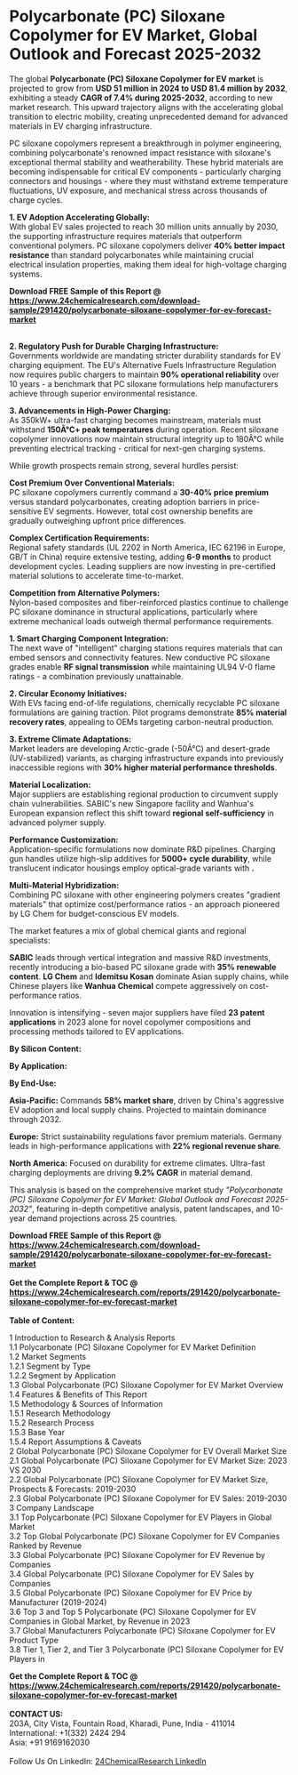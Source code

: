 <h1>Polycarbonate (PC) Siloxane Copolymer for EV Market, Global Outlook and Forecast 2025-2032</h1><p>The global <strong>Polycarbonate (PC) Siloxane Copolymer for EV market</strong> is projected to grow from <strong>USD 51 million in 2024 to USD 81.4 million by 2032</strong>, exhibiting a steady <strong>CAGR of 7.4% during 2025-2032</strong>, according to new market research. This upward trajectory aligns with the accelerating global transition to electric mobility, creating unprecedented demand for advanced materials in EV charging infrastructure.</p><p>PC siloxane copolymers represent a breakthrough in polymer engineering, combining polycarbonate's renowned impact resistance with siloxane's exceptional thermal stability and weatherability. These hybrid materials are becoming indispensable for critical EV components - particularly charging connectors and housings - where they must withstand extreme temperature fluctuations, UV exposure, and mechanical stress across thousands of charge cycles.</p><p><strong>1. EV Adoption Accelerating Globally:</strong><br>
With global EV sales projected to reach 30 million units annually by 2030, the supporting infrastructure requires materials that outperform conventional polymers. PC siloxane copolymers deliver <strong>40% better impact resistance</strong> than standard polycarbonates while maintaining crucial electrical insulation properties, making them ideal for high-voltage charging systems.</p><div><b>Download FREE Sample of this Report @ 
            <a href="https://www.24chemicalresearch.com/download-sample/291420/polycarbonate-siloxane-copolymer-for-ev-forecast-market">
            https://www.24chemicalresearch.com/download-sample/291420/polycarbonate-siloxane-copolymer-for-ev-forecast-market</a></b></div><br><p><strong>2. Regulatory Push for Durable Charging Infrastructure:</strong><br>
Governments worldwide are mandating stricter durability standards for EV charging equipment. The EU's Alternative Fuels Infrastructure Regulation now requires public chargers to maintain <strong>90% operational reliability</strong> over 10 years - a benchmark that PC siloxane formulations help manufacturers achieve through superior environmental resistance.</p><p><strong>3. Advancements in High-Power Charging:</strong><br>
As 350kW+ ultra-fast charging becomes mainstream, materials must withstand <strong>150Â°C+ peak temperatures</strong> during operation. Recent siloxane copolymer innovations now maintain structural integrity up to 180Â°C while preventing electrical tracking - critical for next-gen charging systems.</p><p>While growth prospects remain strong, several hurdles persist:</p><p><strong>Cost Premium Over Conventional Materials:</strong><br>
	PC siloxane copolymers currently command a <strong>30-40% price premium</strong> versus standard polycarbonates, creating adoption barriers in price-sensitive EV segments. However, total cost ownership benefits are gradually outweighing upfront price differences.</p><p><strong>Complex Certification Requirements:</strong><br>
	Regional safety standards (UL 2202 in North America, IEC 62196 in Europe, GB/T in China) require extensive testing, adding <strong>6-9 months</strong> to product development cycles. Leading suppliers are now investing in pre-certified material solutions to accelerate time-to-market.</p><p><strong>Competition from Alternative Polymers:</strong><br>
	Nylon-based composites and fiber-reinforced plastics continue to challenge PC siloxane dominance in structural applications, particularly where extreme mechanical loads outweigh thermal performance requirements.</p><p><strong>1. Smart Charging Component Integration:</strong><br>
The next wave of "intelligent" charging stations requires materials that can embed sensors and connectivity features. New conductive PC siloxane grades enable <strong>RF signal transmission</strong> while maintaining UL94 V-0 flame ratings - a combination previously unattainable.</p><p><strong>2. Circular Economy Initiatives:</strong><br>
With EVs facing end-of-life regulations, chemically recyclable PC siloxane formulations are gaining traction. Pilot programs demonstrate <strong>85% material recovery rates</strong>, appealing to OEMs targeting carbon-neutral production.</p><p><strong>3. Extreme Climate Adaptations:</strong><br>
Market leaders are developing Arctic-grade (-50Â°C) and desert-grade (UV-stabilized) variants, as charging infrastructure expands into previously inaccessible regions with <strong>30% higher material performance thresholds</strong>.</p><p><strong>Material Localization:</strong><br>
	Major suppliers are establishing regional production to circumvent supply chain vulnerabilities. SABIC's new Singapore facility and Wanhua's European expansion reflect this shift toward <strong>regional self-sufficiency</strong> in advanced polymer supply.</p><p><strong>Performance Customization:</strong><br>
	Application-specific formulations now dominate R&amp;D pipelines. Charging gun handles utilize high-slip additives for <strong>5000+ cycle durability</strong>, while translucent indicator housings employ optical-grade variants with <strong>.</strong></p><p><strong>Multi-Material Hybridization:</strong><br>
	Combining PC siloxane with other engineering polymers creates "gradient materials" that optimize cost/performance ratios - an approach pioneered by LG Chem for budget-conscious EV models.</p><p>The market features a mix of global chemical giants and regional specialists:</p><p><strong>SABIC</strong> leads through vertical integration and massive R&amp;D investments, recently introducing a bio-based PC siloxane grade with <strong>35% renewable content</strong>. <strong>LG Chem</strong> and <strong>Idemitsu Kosan</strong> dominate Asian supply chains, while Chinese players like <strong>Wanhua Chemical</strong> compete aggressively on cost-performance ratios.</p><p>Innovation is intensifying - seven major suppliers have filed <strong>23 patent applications</strong> in 2023 alone for novel copolymer compositions and processing methods tailored to EV applications.</p><p><strong>By Silicon Content:</strong></p><p><strong>By Application:</strong></p><p><strong>By End-Use:</strong></p><p><strong>Asia-Pacific:</strong> Commands <strong>58% market share</strong>, driven by China's aggressive EV adoption and local supply chains. Projected to maintain dominance through 2032.</p><p><strong>Europe:</strong> Strict sustainability regulations favor premium materials. Germany leads in high-performance applications with <strong>22% regional revenue share</strong>.</p><p><strong>North America:</strong> Focused on durability for extreme climates. Ultra-fast charging deployments are driving <strong>9.2% CAGR</strong> in material demand.</p><p>This analysis is based on the comprehensive market study <em>"Polycarbonate (PC) Siloxane Copolymer for EV Market: Global Outlook and Forecast 2025-2032"</em>, featuring in-depth competitive analysis, patent landscapes, and 10-year demand projections across 25 countries.</p><div><b>Download FREE Sample of this Report @ 
            <a href="https://www.24chemicalresearch.com/download-sample/291420/polycarbonate-siloxane-copolymer-for-ev-forecast-market">
            https://www.24chemicalresearch.com/download-sample/291420/polycarbonate-siloxane-copolymer-for-ev-forecast-market</a></b></div><br><div><b>Get the Complete Report & TOC @ 
            <a href="https://www.24chemicalresearch.com/reports/291420/polycarbonate-siloxane-copolymer-for-ev-forecast-market">
            https://www.24chemicalresearch.com/reports/291420/polycarbonate-siloxane-copolymer-for-ev-forecast-market</a></b></div><br>
            <b>Table of Content:</b><p>1 Introduction to Research & Analysis Reports<br />
 1.1 Polycarbonate (PC) Siloxane Copolymer for EV Market Definition<br />
 1.2 Market Segments<br />
 1.2.1 Segment by Type<br />
 1.2.2 Segment by Application<br />
 1.3 Global Polycarbonate (PC) Siloxane Copolymer for EV Market Overview<br />
 1.4 Features & Benefits of This Report<br />
 1.5 Methodology & Sources of Information<br />
 1.5.1 Research Methodology<br />
 1.5.2 Research Process<br />
 1.5.3 Base Year<br />
 1.5.4 Report Assumptions & Caveats<br />
2 Global Polycarbonate (PC) Siloxane Copolymer for EV Overall Market Size<br />
 2.1 Global Polycarbonate (PC) Siloxane Copolymer for EV Market Size: 2023 VS 2030<br />
 2.2 Global Polycarbonate (PC) Siloxane Copolymer for EV Market Size, Prospects & Forecasts: 2019-2030<br />
 2.3 Global Polycarbonate (PC) Siloxane Copolymer for EV Sales: 2019-2030<br />
3 Company Landscape<br />
 3.1 Top Polycarbonate (PC) Siloxane Copolymer for EV Players in Global Market<br />
 3.2 Top Global Polycarbonate (PC) Siloxane Copolymer for EV Companies Ranked by Revenue<br />
 3.3 Global Polycarbonate (PC) Siloxane Copolymer for EV Revenue by Companies<br />
 3.4 Global Polycarbonate (PC) Siloxane Copolymer for EV Sales by Companies<br />
 3.5 Global Polycarbonate (PC) Siloxane Copolymer for EV Price by Manufacturer (2019-2024)<br />
 3.6 Top 3 and Top 5 Polycarbonate (PC) Siloxane Copolymer for EV Companies in Global Market, by Revenue in 2023<br />
 3.7 Global Manufacturers Polycarbonate (PC) Siloxane Copolymer for EV Product Type<br />
 3.8 Tier 1, Tier 2, and Tier 3 Polycarbonate (PC) Siloxane Copolymer for EV Players in </p><div><b>Get the Complete Report & TOC @ 
            <a href="https://www.24chemicalresearch.com/reports/291420/polycarbonate-siloxane-copolymer-for-ev-forecast-market">
            https://www.24chemicalresearch.com/reports/291420/polycarbonate-siloxane-copolymer-for-ev-forecast-market</a></b></div><br><b>CONTACT US:</b><br>
            203A, City Vista, Fountain Road, Kharadi, Pune, India - 411014<br>
            International: +1(332) 2424 294<br>
            Asia: +91 9169162030 <br><br>
            Follow Us On LinkedIn: <a href="https://www.linkedin.com/company/24chemicalresearch/">24ChemicalResearch LinkedIn</a>